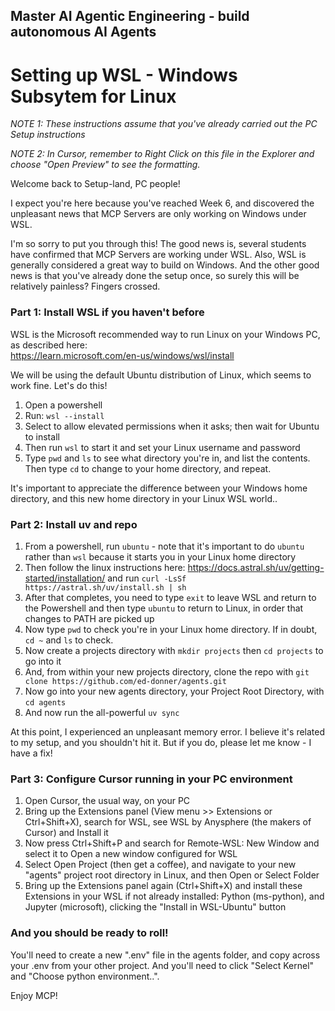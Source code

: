 ## Master AI Agentic Engineering -  build autonomous AI Agents

# Setting up WSL - Windows Subsytem for Linux

_NOTE 1: These instructions assume that you've already carried out the PC Setup instructions_

_NOTE 2: In Cursor, remember to Right Click on this file in the Explorer and choose "Open Preview" to see the formatting._

Welcome back to Setup-land, PC people!

I expect you're here because you've reached Week 6, and discovered the unpleasant news that MCP Servers are only working on Windows under WSL.

I'm so sorry to put you through this! The good news is, several students have confirmed that MCP Servers are working under WSL. Also, WSL is generally considered a great way to build on Windows. And the other good news is that you've already done the setup once, so surely this will be relatively painless? Fingers crossed.

### Part 1: Install WSL if you haven't before

WSL is the Microsoft recommended way to run Linux on your Windows PC, as described here:  
https://learn.microsoft.com/en-us/windows/wsl/install

We will be using the default Ubuntu distribution of Linux, which seems to work fine. Let's do this!

1. Open a powershell
2. Run: `wsl --install`
3. Select to allow elevated permissions when it asks; then wait for Ubuntu to install
4. Then run `wsl` to start it and set your Linux username and password
5. Type `pwd` and `ls` to see what directory you're in, and list the contents. Then type `cd` to change to your home directory, and repeat.

It's important to appreciate the difference between your Windows home directory, and this new home directory in your Linux WSL world..

### Part 2: Install uv and repo

1. From a powershell, run `ubuntu` - note that it's important to do `ubuntu` rather than `wsl` because it starts you in your Linux home directory  
2. Then follow the linux instructions here: https://docs.astral.sh/uv/getting-started/installation/ and run `curl -LsSf https://astral.sh/uv/install.sh | sh`
3. After that completes, you need to type `exit` to leave WSL and return to the Powershell and then type `ubuntu` to return to Linux, in order that changes to PATH are picked up
4. Now type `pwd` to check you're in your Linux home directory. If in doubt, `cd ~` and `ls` to check.
5. Now create a projects directory with `mkdir projects` then `cd projects` to go into it
6. And, from within your new projects directory, clone the repo with `git clone https://github.com/ed-donner/agents.git`
7. Now go into your new agents directory, your Project Root Directory, with `cd agents`
8. And now run the all-powerful `uv sync`

At this point, I experienced an unpleasant memory error. I believe it's related to my setup, and you shouldn't hit it. But if you do, please let me know - I have a fix!

### Part 3: Configure Cursor running in your PC environment

1. Open Cursor, the usual way, on your PC
2. Bring up the Extensions panel (View menu >> Extensions or Ctrl+Shift+X), search for WSL, see WSL by Anysphere (the makers of Cursor) and Install it
3. Now press Ctrl+Shift+P and search for Remote-WSL: New Window and select it to Open a new window configured for WSL
4. Select Open Project (then get a coffee), and navigate to your new "agents" project root directory in Linux, and then Open or Select Folder
5. Bring up the Extensions panel again (Ctrl+Shift+X) and install these Extensions in your WSL if not already installed: Python (ms-python), and Jupyter (microsoft), clicking the "Install in WSL-Ubuntu" button

### And you should be ready to roll!

You'll need to create a new ".env" file in the agents folder, and copy across your .env from your other project. And you'll need to click "Select Kernel" and "Choose python environment..".

Enjoy MCP!